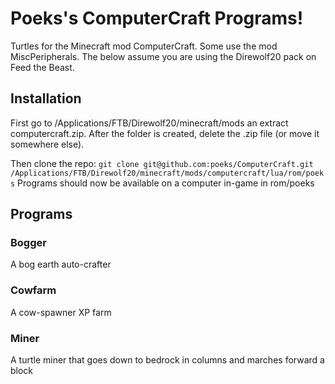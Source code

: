 # Poeks's ComputerCraft Programs!

Turtles for the Minecraft mod ComputerCraft. Some use the mod MiscPeripherals. The below assume you are using the Direwolf20 pack on Feed the Beast. 

## Installation

First go to /Applications/FTB/Direwolf20/minecraft/mods an extract computercraft.zip. After the folder is created, delete the .zip file (or move it somewhere else).

Then clone the repo: 
`git clone git@github.com:poeks/ComputerCraft.git /Applications/FTB/Direwolf20/minecraft/mods/computercraft/lua/rom/poeks`
Programs should now be available on a computer in-game in rom/poeks

## Programs

### Bogger

A bog earth auto-crafter

### Cowfarm

A cow-spawner XP farm

### Miner

A turtle miner that goes down to bedrock in columns and marches forward a block